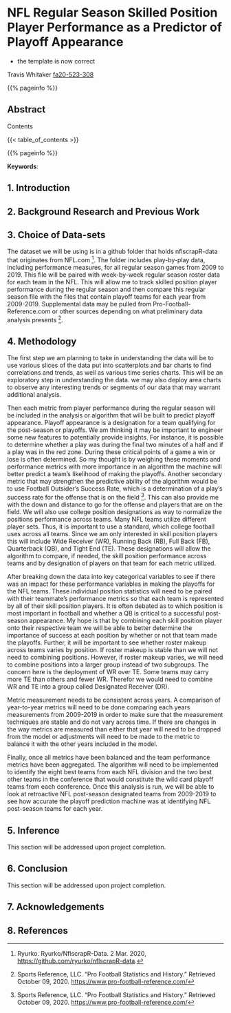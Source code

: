 # NFL Regular Season Skilled Position Player Performance as a Predictor of Playoff Appearance

- the template is now correct


Travis Whitaker [fa20-523-308](https://github.com/cybertraining-dsc/fa20-523-308)

{{% pageinfo %}}

## Abstract


Contents

{{< table_of_contents >}}

{{% pageinfo %}}

**Keywords**:

## 1. Introduction



## 2. Background Research and Previous Work

## 3. Choice of Data-sets

The dataset we will be using is in a github folder that holds nflscrapR-data that originates from NFL.com [^1]. The folder includes play-by-play data, including performance measures, for all regular season games from 2009 to 2019. This file will be paired with week-by-week regular season roster data for each team in the NFL. This will allow me to track skilled position player performance during the regular season and then compare this regular season file with the files that contain playoff teams for each year from 2009-2019. Supplemental data may be pulled from Pro-Football-Reference.com or other sources depending on what preliminary data analysis presents [^2].

## 4. Methodology

The first step we am planning to take in understanding the data will be to use various slices of the data put into scatterplots and bar charts to find correlations and trends, as well as various time series charts. This will be an exploratory step in understanding the data. we may also deploy area charts to observe any interesting trends or segments of our data that may warrant additional analysis.

Then each metric from player performance during the regular season will be included in the analysis or algorithm that will be built to predict playoff appearance. Playoff appearance is a designation for a team qualifying for the post-season or playoffs. We am thinking it may be important to engineer some new features to potentially provide insights.  For instance, it is possible to determine whether a play was during the final two minutes of a half and if a play was in the red zone. During these critical points of a game a win or lose is often determined. So my thought is by weighing these moments and performance metrics with more importance in an algorithm the machine will better predict a team’s likelihood of making the playoffs. Another secondary metric that may strengthen the predictive ability of the algorithm would be to use Football Outsider’s Success Rate, which is a determination of a play’s success rate for the offense that is on the field [^2]. This can also provide me with the down and distance to go for the offense and players that are on the field. We will also use college position designations as way to normalize the positions performance across teams. Many NFL teams utilize different player sets. Thus, it is important to use a standard, which college football uses across all teams. Since we am only interested in skill position players this will include Wide Receiver (WR), Running Back (RB), Full Back (FB), Quarterback (QB), and Tight End (TE). These designations will allow the algorithm to compare, if needed, the skill position performance across teams and by designation of players on that team for each metric utilized. 

After breaking down the data into key categorical variables to see if there was an impact for these performance variables in making the playoffs for the NFL teams. These individual position statistics will need to be paired with their teammate’s performance metrics so that each team is represented by all of their skill position players. It is often debated as to which position is most important in football and whether a QB is critical to a successful post-season appearance. My hope is that by combining each skill position player onto their respective team we will be able to better determine the importance of success at each position by whether or not that team made the playoffs. Further, it will be important to see whether roster makeup across teams varies by position. If roster makeup is stable than we will not need to combining positions. However, if roster makeup varies, we will need to combine positions into a larger group instead of two subgroups. The concern here is the deployment of WR over TE. Some teams may carry more TE than others and fewer WR. Therefor we would need to combine WR and TE into a group called Designated Receiver (DR). 

Metric measurement needs to be consistent across years. A comparison of year-to-year metrics will need to be done comparing each years measurements from 2009-2019 in order to make sure that the measurement techniques are stable and do not vary across time. If there are changes in the way metrics are measured than either that year will need to be dropped from the model or adjustments will need to be made to the metric to balance it with the other years included in the model. 

Finally, once all metrics have been balanced and the team performance metrics have been aggregated. The algorithm will need to be implemented to identify the eight best teams from each NFL division and the two best other teams in the conference that would constitute the wild card playoff teams from each conference. Once this analysis is run, we will be able to look at retroactive NFL post-season designated teams from 2009-2019 to see how accurate the playoff prediction machine was at identifying NFL post-season teams for each year. 

## 5. Inference

This section will be addressed upon project completion.

## 6. Conclusion

This section will be addressed upon project completion.

## 7. Acknowledgements 



## 8. References

[^1]: Ryurko. Ryurko/NflscrapR-Data. 2 Mar. 2020, <https://github.com/ryurko/nflscrapR-data>.

[^2]: Sports Reference, LLC. “Pro Football Statistics and History.”  Retrieved October 09, 2020. <https://www.pro-football-reference.com/>
